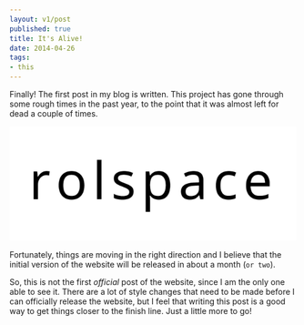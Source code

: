 ```yaml
---
layout: v1/post
published: true
title: It's Alive!
date: 2014-04-26
tags:
- this
---
```

Finally! The first post in my blog is written. This project has gone through some rough times in the past year, to the point that it was almost left for dead a couple of times.

<img class="img-responsive" src="/assets/140426/logo.png" alt="Rolspace" />

Fortunately, things are moving in the right direction and I believe that the initial version of the website will be released in about a month (`or two`).

<!--more-->

So, this is not the first <em>official</em> post of the website, since I am the only one able to see it. There are a lot of style changes that need to be made before I can officially release the website, but I feel that writing this post is a good way to get things closer to the finish line. Just a little more to go!